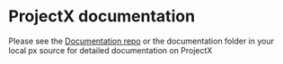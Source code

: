 ProjectX documentation
===========

Please see the [Documentation repo](https://github.com/ProjectX-Android/Documentation) or the documentation folder in your local px source for detailed documentation on ProjectX
